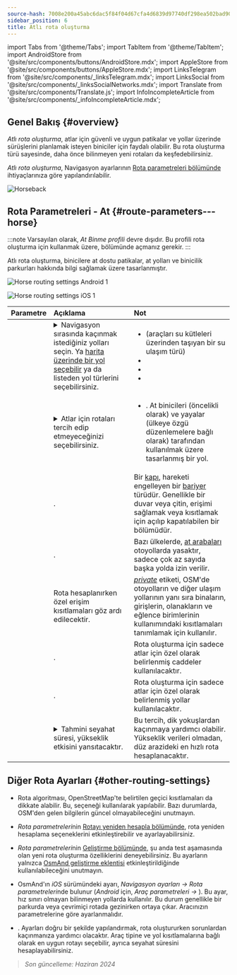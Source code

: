 ```yaml
---
source-hash: 7008e200a45abc6dac5f84f04d67cfa4d6839d97740df298ea502bad90aec24d
sidebar_position: 6
title: Atlı rota oluşturma
---
```

import Tabs from '@theme/Tabs';
import TabItem from '@theme/TabItem';
import AndroidStore from '@site/src/components/buttons/AndroidStore.mdx';
import AppleStore from '@site/src/components/buttons/AppleStore.mdx';
import LinksTelegram from '@site/src/components/_linksTelegram.mdx';
import LinksSocial from '@site/src/components/_linksSocialNetworks.mdx';
import Translate from '@site/src/components/Translate.js';
import InfoIncompleteArticle from '@site/src/components/_infoIncompleteArticle.mdx';



## Genel Bakış {#overview}

*Atlı rota oluşturma*, atlar için güvenli ve uygun patikalar ve yollar üzerinde sürüşlerini planlamak isteyen biniciler için faydalı olabilir. Bu rota oluşturma türü sayesinde, daha önce bilinmeyen yeni rotaları da keşfedebilirsiniz.

*Atlı rota oluşturma*, Navigasyon ayarlarının [Rota parametreleri bölümünde](../guidance/navigation-settings.md#route-parameters) ihtiyaçlarınıza göre yapılandırılabilir.

![Horseback](@site/static/img/navigation/routing/horseback_routing_overview.png)


## Rota Parametreleri - At {#route-parameters---horse}

:::note
Varsayılan olarak, *At Binme profili* devre dışıdır. Bu profili rota oluşturma için kullanmak üzere, *<Translate android="true" ids="shared_string_menu,shared_string_settings,application_profiles"/>* bölümünde açmanız gerekir.
:::

Atlı rota oluşturma, binicilere at dostu patikalar, at yolları ve binicilik parkurları hakkında bilgi sağlamak üzere tasarlanmıştır.

<Tabs groupId="operating-systems">

<TabItem value="android" label="Android">

![Horse routing settings Android 1](@site/static/img/navigation/routing/horse-routing-andr.png)

</TabItem>

<TabItem value="ios" label="iOS">

![Horse routing settings iOS 1](@site/static/img/navigation/routing/horse-routing-ios.png)

</TabItem>

</Tabs>

| Parametre | Açıklama | Not |
|:------------|:---------------|:---------------|
| *<Translate android="true" ids="impassable_road"/>* | <details><summary> Navigasyon sırasında kaçınmak istediğiniz yolları seçin. Ya [harita üzerinde bir yol seçebilir](../../map/map-context-menu/#avoid-road) ya da listeden yol türlerini seçebilirsiniz. </summary> ![Avoid roads Android](@site/static/img/navigation/routing/horse_routing_avoid_android.png) </details> | <ul><li> [<Translate android="true" ids="routing_attr_avoid_ferries_name"/>](https://wiki.openstreetmap.org/wiki/Ferries) (araçları su kütleleri üzerinden taşıyan bir su ulaşım türü)</li><li>[<Translate android="true" ids="routing_attr_avoid_stairs_name"/>](https://wiki.openstreetmap.org/wiki/Tag:highway%3Dsteps)</li><li>[<Translate android="true" ids="routing_attr_avoid_tunnels_name"/>](https://wiki.openstreetmap.org/wiki/Key:tunnel)</li><li>[<Translate android="true" ids="routing_attr_avoid_motorway_name"/>](https://wiki.openstreetmap.org/wiki/Tag:highway%3Dmotorway)</li></ul>|
| *<Translate android="true" ids="prefer_in_routing_title"/>* | <details><summary> Atlar için rotaları tercih edip etmeyeceğinizi seçebilirsiniz. </summary> ![Prefer horses routes Android](@site/static/img/navigation/routing/horse_routing_prefer_android.png) </details> | <ul><li>[<Translate android="true" ids="routing_attr_prefer_horse_routes_name"/>](https://wiki.openstreetmap.org/wiki/Tag:highway%3Dbridleway). At binicileri (öncelikli olarak) ve yayalar (ülkeye özgü düzenlemelere bağlı olarak) tarafından kullanılmak üzere tasarlanmış bir yol. </li></ul> |
| *<Translate android="true" ids="routing_attr_allow_gate_name"/>* | <Translate android="true" ids="routing_attr_allow_gate_description"/>. | Bir [kapı](https://wiki.openstreetmap.org/wiki/Tag:barrier%3Dgate), hareketi engelleyen bir [bariyer](https://wiki.openstreetmap.org/wiki/Key:barrier) türüdür. Genellikle bir duvar veya çitin, erişimi sağlamak veya kısıtlamak için açılıp kapatılabilen bir bölümüdür. |
| *<Translate android="true" ids="routing_attr_carriage_restrictions_name"/>* | <Translate android="true" ids="routing_attr_carriage_restrictions_description"/>. | Bazı ülkelerde, [at arabaları](https://wiki.openstreetmap.org/wiki/Key:carriage) otoyollarda yasaktır, sadece çok az sayıda başka yolda izin verilir. |
| *<Translate android="true" ids="routing_attr_allow_private_name"/>* | Rota hesaplanırken özel erişim kısıtlamaları göz ardı edilecektir. | *[private](https://wiki.openstreetmap.org/wiki/Key:access)* etiketi, OSM'de otoyolların ve diğer ulaşım yollarının yanı sıra binaların, girişlerin, olanakların ve eğlence birimlerinin kullanımındaki kısıtlamaları tanımlamak için kullanılır. |
| *<Translate android="true" ids="routing_attr_only_permitted_streets_name"/>* | <Translate android="true" ids="routing_attr_only_permitted_streets_description"/>. | Rota oluşturma için sadece atlar için özel olarak belirlenmiş caddeler kullanılacaktır. |
| *<Translate android="true" ids="routing_attr_only_permitted_ways_name"/>* | <Translate android="true" ids="routing_attr_only_permitted_ways_description"/>. | Rota oluşturma için sadece atlar için özel olarak belirlenmiş yollar kullanılacaktır. |
|*<Translate android="true" ids="routing_attr_height_obstacles_name"/>* | <details><summary> Tahmini seyahat süresi, yükseklik etkisini yansıtacaktır. </summary> ![Use elevation data Android](@site/static/img/navigation/routing/horse_routing_elevation_android.png) </details> | Bu tercih, dik yokuşlardan kaçınmaya yardımcı olabilir. Yükseklik verileri olmadan, düz arazideki en hızlı rota hesaplanacaktır. |


## Diğer Rota Ayarları {#other-routing-settings}

- Rota algoritması, OpenStreetMap'te belirtilen geçici kısıtlamaları da dikkate alabilir. Bu, [<Translate android="true" ids="temporary_conditional_routing"/>](../routing/osmand-routing.md#consider-temporary-limitations) seçeneği kullanılarak yapılabilir. Bazı durumlarda, OSM'den gelen bilgilerin güncel olmayabileceğini unutmayın.

- *Rota parametreleri*nin [Rotayı yeniden hesapla bölümünde](../../navigation/guidance/navigation-settings.md#recalculate-route), rota yeniden hesaplama seçeneklerini etkinleştirebilir ve ayarlayabilirsiniz.

- *Rota parametreleri*nin [Geliştirme bölümünde](../guidance/navigation-settings.md#development-settings), şu anda test aşamasında olan yeni rota oluşturma özelliklerini deneyebilirsiniz. Bu ayarların yalnızca [OsmAnd geliştirme eklentisi](../../plugins/development.md) etkinleştirildiğinde kullanılabileceğini unutmayın.

- OsmAnd'ın *iOS* sürümündeki [<Translate ios="true" ids="road_speeds"/>](../guidance/navigation-settings.md#road-speeds) ayarı, *Navigasyon ayarları → Rota parametreleri*nde bulunur (*Android* için, *Araç parametreleri → [<Translate android="true" ids="default_speed_setting_title"/>](../guidance/navigation-settings.md#default-speed--road-speeds)*). Bu ayar, hız sınırı olmayan bilinmeyen yollarda kullanılır. Bu durum genellikle bir parkurda veya çevrimiçi rotada gezinirken ortaya çıkar. Aracınızın parametrelerine göre ayarlanmalıdır.

- [<Translate ios="true" ids="vehicle_parameters"/>](../guidance/navigation-settings.md#vehicle-parameters). Ayarları doğru bir şekilde yapılandırmak, rota oluştururken sorunlardan kaçınmanıza yardımcı olacaktır. Araç tipine ve yol kısıtlamalarına bağlı olarak en uygun rotayı seçebilir, ayrıca seyahat süresini hesaplayabilirsiniz.

> *Son güncelleme: Haziran 2024*